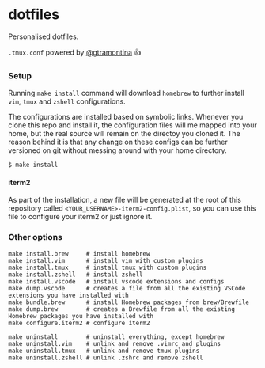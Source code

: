 dotfiles
========

Personalised dotfiles.

`.tmux.conf` powered by [@gtramontina](https://github.com/gtramontina) :+1:

### Setup

Running `make install` command will download `homebrew` to further install `vim`, `tmux` and `zshell` configurations.

The configurations are installed based on symbolic links. Whenever you clone this repo and install it, the configuration files will me mapped into your home, but the real source will remain on the directoy you cloned it. The reason behind it is that any change on these configs can be further versioned on git without messing around with your home directory.

```
$ make install
```

#### iterm2

As part of the installation, a new file will be generated at the root of this
repository called `<YOUR_USERNAME>-iterm2-config.plist`, so you can use this file to
configure your iterm2 or just ignore it.

### Other options

```
make install.brew     # install homebrew
make install.vim      # install vim with custom plugins
make install.tmux     # install tmux with custom plugins
make install.zshell   # install zshell
make install.vscode   # install vscode extensions and configs
make dump.vscode      # creates a file from all the existing VSCode extensions you have installed with
make bundle.brew      # install Homebrew packages from brew/Brewfile
make dump.brew        # creates a Brewfile from all the existing Homebrew packages you have installed with
make configure.iterm2 # configure iterm2

make uninstall        # uninstall everything, except homebrew
make uninstall.vim    # unlink and remove .vimrc and plugins
make uninstall.tmux   # unlink and remove tmux plugins
make uninstall.zshell # unlink .zshrc and remove zshell
```
